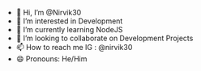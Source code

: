 - 👋 Hi, I’m @Nirvik30
- 👀 I’m interested in Development
- 🌱 I’m currently learning NodeJS
- 💞️ I’m looking to collaborate on Development Projects
- 📫 How to reach me IG : @nirvik30
- 😄 Pronouns: He/Him
